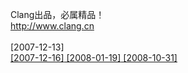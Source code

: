 Clang出品，必属精品！<br>
<a href='http://www.clang.cn'>http://www.clang.cn</a><br><br>
[2007-12-13]<a href='http://www.clang.cn/blog/?p=478>WinPE系列教程——安装WinPE到移动硬盘隐藏分区菜鸟篇(USB-HDD启动方式)</a'> <br>
[2007-12-16]<a href='http://www.clang.cn/blog/?p=480>WinPE系列教程——安装WinPE到硬盘隐藏分区菜鸟篇(HDD启动方式)</a><br'>
[2008-01-19]<a href='http://www.clang.cn/blog/?p=484>WinPE系列教程——安装WinPE到U盘菜鸟篇(USB-ZIP启动方式)</a><br'>
[2008-10-31]<a href='http://www.clang.cn/blog/?p=507>WinPE系列教程——安装WinPE到U盘菜鸟篇(U+[USB-ZIP/USB-HDD双模式]启动方式)</a'>